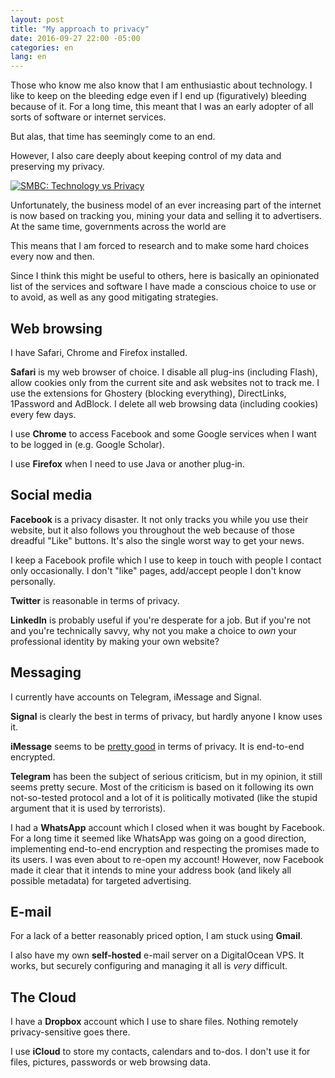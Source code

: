 ```yaml
---
layout: post
title: "My approach to privacy"
date: 2016-09-27 22:00 -05:00
categories: en
lang: en
---
```


Those who know me also know that I am enthusiastic about technology. I like to keep on the bleeding edge even if I end up (figuratively) bleeding because of it. For a long time, this meant that I was an early adopter of  all sorts of software or internet services.

But alas, that time has seemingly come to an end.

However, I also care deeply about keeping control of my data and preserving my privacy.

<a href="http://www.smbc-comics.com/?id=3370"><img src="{{ site.baseurl }}/img/blog/smbc-privacy.png" class="img-fluid center-block" alt="SMBC: Technology vs Privacy"></a>

Unfortunately, the business model of an ever increasing part of the internet is now based on tracking you, mining your data and  selling it to advertisers. At the same time, governments across the world are 


 This means that I am forced to research and to make some hard choices every now and then.

Since I think this might be useful to others, here is basically an opinionated list of the services and software I have made a conscious choice to use or to avoid, as well as any good mitigating strategies.

## Web browsing

I have Safari, Chrome and Firefox installed.

**Safari** is my web browser of choice. I disable all plug-ins  (including Flash), allow cookies only from the current site and ask websites not to track me. I use the extensions for Ghostery (blocking everything), DirectLinks, 1Password and AdBlock. I delete all web browsing data (including cookies) every few days.

I use **Chrome** to access Facebook and some Google services when I want to be logged in (e.g. Google Scholar).

I use **Firefox** when I need to use Java or another plug-in.

## Social media

**Facebook** is a privacy disaster. It not only tracks you while you use their website, but it also follows you throughout the web because of those dreadful "Like" buttons. It's also the single worst way to get your news.

I keep a Facebook profile which I use to keep in touch with people I contact only occasionally. I don't "like" pages, add/accept people I don't know personally.

**Twitter** is reasonable in terms of privacy. 

**LinkedIn** is probably useful if you're desperate for a job. But if you're not and you're technically savvy, why not you make a choice to *own* your professional identity by making your own website?

## Messaging

I currently have accounts on Telegram, iMessage and Signal.

**Signal** is clearly the best in terms of privacy, but hardly anyone I know uses it.

**iMessage** seems to be [pretty good](https://blog.cryptographyengineering.com/2016/03/21/attack-of-week-apple-imessage/) in terms of privacy. It is end-to-end encrypted.

**Telegram** has been the subject of serious criticism, but in my opinion, it still seems pretty secure. Most of the criticism is based on it following its own not-so-tested protocol and a lot of it is politically motivated (like the stupid argument that it is used by terrorists).

I had a **WhatsApp** account which I closed when it was bought by Facebook. For a long time it seemed like WhatsApp was going on a good direction, implementing end-to-end encryption and respecting the promises made to its users. I was even about to re-open my account! However, now Facebook made it clear that it intends to mine your address book (and likely all possible metadata) for targeted advertising.

## E-mail

For a lack of a better reasonably priced option, I am stuck using **Gmail**.

I also have my own **self-hosted** e-mail server on a DigitalOcean VPS. It works, but securely configuring and managing it all is *very* difficult.

## The Cloud

I have a **Dropbox** account which I use to share files. Nothing remotely privacy-sensitive goes there.

I use **iCloud** to store my contacts, calendars and to-dos. I don't use it for files, pictures, passwords or web browsing data.